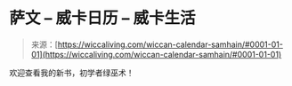 <!--yml

类别：未分类

日期：2024年06月12日 18:26:31

-->

# 萨文 – 威卡日历 – 威卡生活

> 来源：[https://wiccaliving.com/wiccan-calendar-samhain/#0001-01-01](https://wiccaliving.com/wiccan-calendar-samhain/#0001-01-01)

欢迎查看我的新书，初学者绿巫术！
